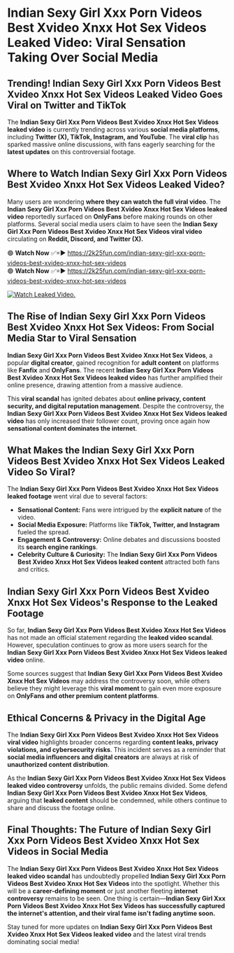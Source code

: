 # Indian Sexy Girl Xxx Porn Videos Best Xvideo Xnxx Hot Sex Videos Leaked Video: Viral Sensation Taking Over Social Media

## **Trending! Indian Sexy Girl Xxx Porn Videos Best Xvideo Xnxx Hot Sex Videos Leaked Video Goes Viral on Twitter and TikTok**
The **Indian Sexy Girl Xxx Porn Videos Best Xvideo Xnxx Hot Sex Videos leaked video** is currently trending across various **social media platforms**, including **Twitter (X), TikTok, Instagram, and YouTube**. The **viral clip** has sparked massive online discussions, with fans eagerly searching for the **latest updates** on this controversial footage.

## **Where to Watch Indian Sexy Girl Xxx Porn Videos Best Xvideo Xnxx Hot Sex Videos Leaked Video?**
Many users are wondering **where they can watch the full viral video**. The **Indian Sexy Girl Xxx Porn Videos Best Xvideo Xnxx Hot Sex Videos leaked video** reportedly surfaced on **OnlyFans** before making rounds on other platforms. Several social media users claim to have seen the **Indian Sexy Girl Xxx Porn Videos Best Xvideo Xnxx Hot Sex Videos viral video** circulating on **Reddit, Discord, and Twitter (X).**

🟢 **Watch Now** ✅=► https://2k25fun.com/indian-sexy-girl-xxx-porn-videos-best-xvideo-xnxx-hot-sex-videos  
🟢 **Watch Now** ✅=► https://2k25fun.com/indian-sexy-girl-xxx-porn-videos-best-xvideo-xnxx-hot-sex-videos  

[![Watch Leaked Video.](https://miro.medium.com/v2/resize:fit:828/format:webp/1*cilzJN44JGOrTw9NJCrNHA.gif "Watch Leaked Video")](https://2k25fun.com/indian-sexy-girl-xxx-porn-videos-best-xvideo-xnxx-hot-sex-videos)

## **The Rise of Indian Sexy Girl Xxx Porn Videos Best Xvideo Xnxx Hot Sex Videos: From Social Media Star to Viral Sensation**
**Indian Sexy Girl Xxx Porn Videos Best Xvideo Xnxx Hot Sex Videos**, a popular **digital creator**, gained recognition for **adult content** on platforms like **Fanfix** and **OnlyFans**. The recent **Indian Sexy Girl Xxx Porn Videos Best Xvideo Xnxx Hot Sex Videos leaked video** has further amplified their online presence, drawing attention from a massive audience.

This **viral scandal** has ignited debates about **online privacy, content security, and digital reputation management**. Despite the controversy, the **Indian Sexy Girl Xxx Porn Videos Best Xvideo Xnxx Hot Sex Videos leaked video** has only increased their follower count, proving once again how **sensational content dominates the internet**.

## **What Makes the Indian Sexy Girl Xxx Porn Videos Best Xvideo Xnxx Hot Sex Videos Leaked Video So Viral?**
The **Indian Sexy Girl Xxx Porn Videos Best Xvideo Xnxx Hot Sex Videos leaked footage** went viral due to several factors:
- **Sensational Content:** Fans were intrigued by the **explicit nature** of the video.
- **Social Media Exposure:** Platforms like **TikTok, Twitter, and Instagram** fueled the spread.
- **Engagement & Controversy:** Online debates and discussions boosted its **search engine rankings**.
- **Celebrity Culture & Curiosity:** The **Indian Sexy Girl Xxx Porn Videos Best Xvideo Xnxx Hot Sex Videos leaked content** attracted both fans and critics.

## **Indian Sexy Girl Xxx Porn Videos Best Xvideo Xnxx Hot Sex Videos's Response to the Leaked Footage**
So far, **Indian Sexy Girl Xxx Porn Videos Best Xvideo Xnxx Hot Sex Videos** has not made an official statement regarding the **leaked video scandal**. However, speculation continues to grow as more users search for the **Indian Sexy Girl Xxx Porn Videos Best Xvideo Xnxx Hot Sex Videos leaked video** online.

Some sources suggest that **Indian Sexy Girl Xxx Porn Videos Best Xvideo Xnxx Hot Sex Videos** may address the controversy soon, while others believe they might leverage this **viral moment** to gain even more exposure on **OnlyFans and other premium content platforms**.

## **Ethical Concerns & Privacy in the Digital Age**
The **Indian Sexy Girl Xxx Porn Videos Best Xvideo Xnxx Hot Sex Videos viral video** highlights broader concerns regarding **content leaks, privacy violations, and cybersecurity risks**. This incident serves as a reminder that **social media influencers and digital creators** are always at risk of **unauthorized content distribution**.

As the **Indian Sexy Girl Xxx Porn Videos Best Xvideo Xnxx Hot Sex Videos leaked video controversy** unfolds, the public remains divided. Some defend **Indian Sexy Girl Xxx Porn Videos Best Xvideo Xnxx Hot Sex Videos**, arguing that **leaked content** should be condemned, while others continue to share and discuss the footage online.

## **Final Thoughts: The Future of Indian Sexy Girl Xxx Porn Videos Best Xvideo Xnxx Hot Sex Videos in Social Media**
The **Indian Sexy Girl Xxx Porn Videos Best Xvideo Xnxx Hot Sex Videos leaked video scandal** has undoubtedly propelled **Indian Sexy Girl Xxx Porn Videos Best Xvideo Xnxx Hot Sex Videos** into the spotlight. Whether this will be a **career-defining moment** or just another fleeting **internet controversy** remains to be seen. One thing is certain—**Indian Sexy Girl Xxx Porn Videos Best Xvideo Xnxx Hot Sex Videos has successfully captured the internet's attention, and their viral fame isn't fading anytime soon.**

Stay tuned for more updates on **Indian Sexy Girl Xxx Porn Videos Best Xvideo Xnxx Hot Sex Videos leaked video** and the latest viral trends dominating social media!